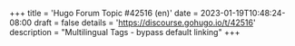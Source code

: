 +++
title = 'Hugo Forum Topic #42516 (en)'
date = 2023-01-19T10:48:24-08:00
draft = false
details = 'https://discourse.gohugo.io/t/42516'
description = "Multilingual Tags - bypass default linking"
+++
